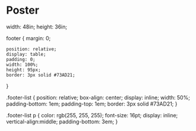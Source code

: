 # Poster
 
width: 48in;
    height: 36in;

  footer {
    margin: 0;
    
    position: relative;
    display: table;
    padding: 0;
    width: 100%;
    height: 95px;
    border: 3px solid #73AD21;
}

.footer-list {
    position: relative;
    box-align: center;
    display: inline;
    width: 50%;
    padding-bottom: 1em;
    padding-top: 1em;
    border: 3px solid #73AD21;
}

.footer-list p {
    color: rgb(255, 255, 255);
    font-size: 16pt;
    display: inline;
    vertical-align:middle;
    padding-bottom: 3em;
}
  
  
  
  
  
  
   